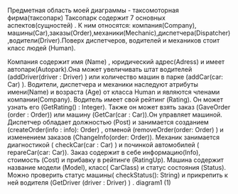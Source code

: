 Предметная область моей диаграммы - таксомоторная фирма(таксопарк)
Таксопарк содержит 7 основных аспектов(сущностей) . К ним относятся: компания(Company), машины(Car),заказы(Order),механики(Mechanic),диспетчера(Dispatcher),водители(Driver).Поверх диспетчеров, водителей и механиков стоит класс людей (Human).

Компания содержит имя (Name) , юридический адрес(Adress) и имеет автопарк(Autopark).Она может увеличивать штат водителей (addDriver(driver : Driver) ) или количество машин в парке (addCar(car: Car) ).
Водители, диспетчера и механики наследуют атрибуты имени(Name) и возраста (Age) от класса Human и являются членами компании(Company).
Водитель имеет свой рейтинг (Rating). Он может узнать его (GetRating() : Integer). Также он может взять заказ (GaveOrder (order : Order)) или машину (GetCar(car : Car)).Он управляет машиной.
Диспетчер обладает должностью (Post) и занимается созданием (createOrder(info : info): Order) , отменой (removeOrder(order: Order) ) и изменением заказов (ChangeInfo(order: Order)).
Механик занимается диагностикой ( checkCar(car : Car) ) и починкой автомобилей ( repareCar(car: Car)).
Заказ содержит в себе информацию(Info), стоимость (Cost) и прибавку в рейтинге (RatingUp).
Машина содержит название модели (Model), класс( СarClass) и статус состояния (Status). Можно проверить статус машины( checkStatus(): String) и прикрепить к ней водителя (GetDriver (driver : Driver) ) .
diagram1 (1)

